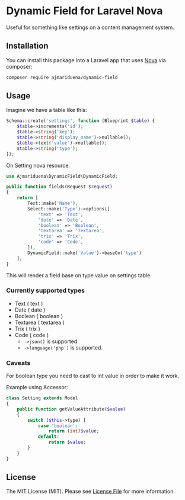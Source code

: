 # Dynamic Field for Laravel Nova

Useful for something like settings on a content management system.

## Installation

You can install this package into a Laravel app that uses [Nova](https://nova.laravel.com) via composer:

```bash
composer require ajmariduena/dynamic-field
```

## Usage

Imagine we have a table like this:

```php
Schema::create('settings', function (Blueprint $table) {
    $table->increments('id');
    $table->string('key');
    $table->string('display_name')->nullable();
    $table->text('value')->nullable();
    $table->string('type');
});
```

On Setting nova resource:
```php
use Ajmariduena\DynamicField\DynamicField;

public function fields(Request $request)
{
    return [
        Text::make('Name'),
        Select::make('Type')->options([
            'text' => 'Text',
            'date' => 'Date',
            'boolean' => 'Boolean',
            'textarea' => 'Textarea',
            'trix' => 'Trix',
            'code' => 'Code',
        ]),
        DynamicField::make('Value')->baseOn('type')
    ];
}
```

This will render a field base on type value on settings table.

### Currently supported types

* Text ( text )
* Date ( date )
* Boolean ( boolean )
* Textarea ( textarea )
* Trix ( trix )
* Code ( code )
    * `->json()` is supported.
    * `->language('php')` is supported.

### Caveats

For boolean type you need to cast to int value in order to make it work.

Example using Accessor:
```php
class Setting extends Model
{
    public function getValueAttribute($value)
    {
        switch ($this->type) {
            case 'boolean':
                return (int)$value;
            default:
                return $value;
        }
    }
}
```

## License

The MIT License (MIT). Please see [License File](LICENSE.md) for more information.